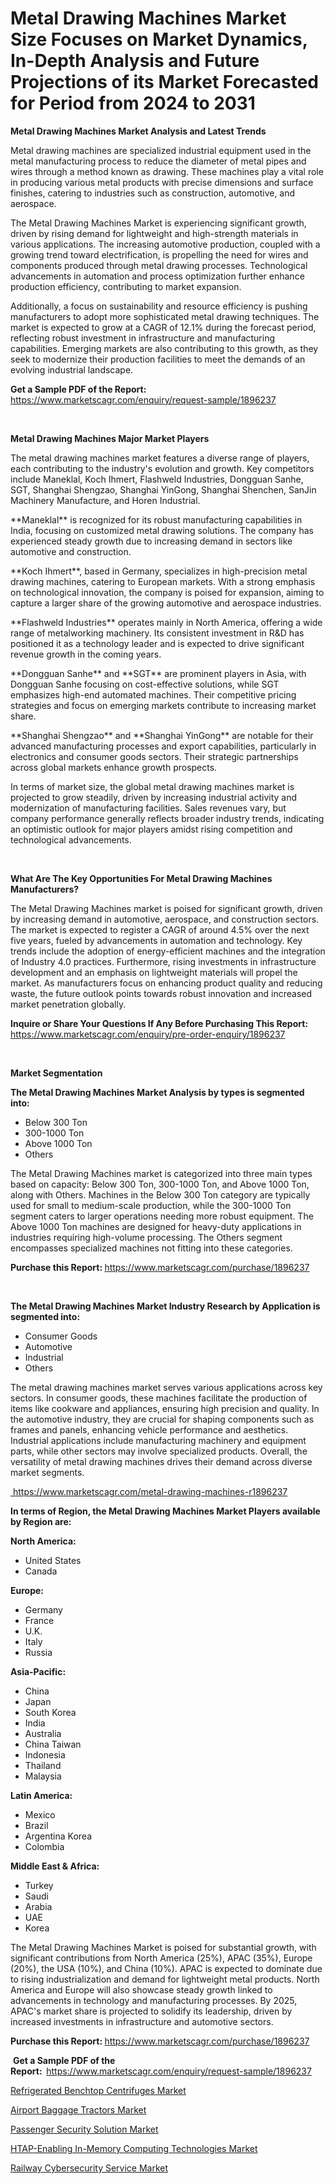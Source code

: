<p><h1>Metal Drawing Machines Market Size Focuses on Market Dynamics, In-Depth Analysis and Future Projections of its Market Forecasted for Period from 2024 to 2031</h1></p><p><strong>Metal Drawing Machines Market Analysis and Latest Trends</strong></p>
<p><p>Metal drawing machines are specialized industrial equipment used in the metal manufacturing process to reduce the diameter of metal pipes and wires through a method known as drawing. These machines play a vital role in producing various metal products with precise dimensions and surface finishes, catering to industries such as construction, automotive, and aerospace.</p><p>The Metal Drawing Machines Market is experiencing significant growth, driven by rising demand for lightweight and high-strength materials in various applications. The increasing automotive production, coupled with a growing trend toward electrification, is propelling the need for wires and components produced through metal drawing processes. Technological advancements in automation and process optimization further enhance production efficiency, contributing to market expansion.</p><p>Additionally, a focus on sustainability and resource efficiency is pushing manufacturers to adopt more sophisticated metal drawing techniques. The market is expected to grow at a CAGR of 12.1% during the forecast period, reflecting robust investment in infrastructure and manufacturing capabilities. Emerging markets are also contributing to this growth, as they seek to modernize their production facilities to meet the demands of an evolving industrial landscape.</p></p>
<p><strong>Get a Sample PDF of the Report:&nbsp;</strong> <a href="https://www.marketscagr.com/enquiry/request-sample/1896237?utm_campaign=1126&utm_medium=2&utm_source=Github&utm_content=ia&utm_term=24102024&utm_id=metal-drawing-machines">https://www.marketscagr.com/enquiry/request-sample/1896237</a></p>
<p>&nbsp;</p>
<p><strong>Metal Drawing Machines Major Market Players</strong></p>
<p><p>The metal drawing machines market features a diverse range of players, each contributing to the industry's evolution and growth. Key competitors include Maneklal, Koch Ihmert, Flashweld Industries, Dongguan Sanhe, SGT, Shanghai Shengzao, Shanghai YinGong, Shanghai Shenchen, SanJin Machinery Manufacture, and Horen Industrial.</p><p>**Maneklal** is recognized for its robust manufacturing capabilities in India, focusing on customized metal drawing solutions. The company has experienced steady growth due to increasing demand in sectors like automotive and construction.</p><p>**Koch Ihmert**, based in Germany, specializes in high-precision metal drawing machines, catering to European markets. With a strong emphasis on technological innovation, the company is poised for expansion, aiming to capture a larger share of the growing automotive and aerospace industries.</p><p>**Flashweld Industries** operates mainly in North America, offering a wide range of metalworking machinery. Its consistent investment in R&D has positioned it as a technology leader and is expected to drive significant revenue growth in the coming years.</p><p>**Dongguan Sanhe** and **SGT** are prominent players in Asia, with Dongguan Sanhe focusing on cost-effective solutions, while SGT emphasizes high-end automated machines. Their competitive pricing strategies and focus on emerging markets contribute to increasing market share.</p><p>**Shanghai Shengzao** and **Shanghai YinGong** are notable for their advanced manufacturing processes and export capabilities, particularly in electronics and consumer goods sectors. Their strategic partnerships across global markets enhance growth prospects.</p><p>In terms of market size, the global metal drawing machines market is projected to grow steadily, driven by increasing industrial activity and modernization of manufacturing facilities. Sales revenues vary, but company performance generally reflects broader industry trends, indicating an optimistic outlook for major players amidst rising competition and technological advancements.</p></p>
<p>&nbsp;</p>
<p><strong>What Are The Key Opportunities For Metal Drawing Machines Manufacturers?</strong></p>
<p><p>The Metal Drawing Machines market is poised for significant growth, driven by increasing demand in automotive, aerospace, and construction sectors. The market is expected to register a CAGR of around 4.5% over the next five years, fueled by advancements in automation and technology. Key trends include the adoption of energy-efficient machines and the integration of Industry 4.0 practices. Furthermore, rising investments in infrastructure development and an emphasis on lightweight materials will propel the market. As manufacturers focus on enhancing product quality and reducing waste, the future outlook points towards robust innovation and increased market penetration globally.</p></p>
<p><strong>Inquire or Share Your Questions If Any Before Purchasing This Report:</strong> <a href="https://www.marketscagr.com/enquiry/pre-order-enquiry/1896237?utm_campaign=1126&utm_medium=2&utm_source=Github&utm_content=ia&utm_term=24102024&utm_id=metal-drawing-machines">https://www.marketscagr.com/enquiry/pre-order-enquiry/1896237</a></p>
<p>&nbsp;</p>
<p><strong>Market Segmentation</strong></p>
<p><strong>The Metal Drawing Machines Market Analysis by types is segmented into:</strong></p>
<p><ul><li>Below 300 Ton</li><li>300-1000 Ton</li><li>Above 1000 Ton</li><li>Others</li></ul></p>
<p><p>The Metal Drawing Machines market is categorized into three main types based on capacity: Below 300 Ton, 300-1000 Ton, and Above 1000 Ton, along with Others. Machines in the Below 300 Ton category are typically used for small to medium-scale production, while the 300-1000 Ton segment caters to larger operations needing more robust equipment. The Above 1000 Ton machines are designed for heavy-duty applications in industries requiring high-volume processing. The Others segment encompasses specialized machines not fitting into these categories.</p></p>
<p><strong>Purchase this Report:&nbsp;</strong><a href="https://www.marketscagr.com/purchase/1896237?utm_campaign=1126&utm_medium=2&utm_source=Github&utm_content=ia&utm_term=24102024&utm_id=metal-drawing-machines">https://www.marketscagr.com/purchase/1896237</a></p>
<p>&nbsp;</p>
<p><strong>The Metal Drawing Machines Market Industry Research by Application is segmented into:</strong></p>
<p><ul><li>Consumer Goods</li><li>Automotive</li><li>Industrial</li><li>Others</li></ul></p>
<p><p>The metal drawing machines market serves various applications across key sectors. In consumer goods, these machines facilitate the production of items like cookware and appliances, ensuring high precision and quality. In the automotive industry, they are crucial for shaping components such as frames and panels, enhancing vehicle performance and aesthetics. Industrial applications include manufacturing machinery and equipment parts, while other sectors may involve specialized products. Overall, the versatility of metal drawing machines drives their demand across diverse market segments.</p></p>
<p><a href="https://www.marketscagr.com/metal-drawing-machines-r1896237?utm_campaign=1126&utm_medium=2&utm_source=Github&utm_content=ia&utm_term=24102024&utm_id=metal-drawing-machines">&nbsp;https://www.marketscagr.com/metal-drawing-machines-r1896237</a></p>
<p><strong>In terms of Region, the Metal Drawing Machines Market Players available by Region are:</strong></p>
<p>
    <p> <strong> North America: </strong>
        <ul>
            <li>United States</li>
            <li>Canada</li>
        </ul>
        </p> 
    <p> <strong> Europe: </strong>
        <ul>
            <li>Germany</li>
            <li>France</li>
            <li>U.K.</li>
            <li>Italy</li>
            <li>Russia</li>
        </ul>
        </p> 
    <p> <strong> Asia-Pacific: </strong>
        <ul>
            <li>China</li>
            <li>Japan</li>
            <li>South Korea</li>
            <li>India</li>
            <li>Australia</li>
            <li>China Taiwan</li>
            <li>Indonesia</li>
            <li>Thailand</li>
            <li>Malaysia</li>
        </ul>
        </p> 
    <p> <strong> Latin America: </strong>
        <ul>
            <li>Mexico</li>
            <li>Brazil</li>
            <li>Argentina Korea</li>
            <li>Colombia</li>
        </ul>
        </p> 
    <p> <strong> Middle East & Africa: </strong>
        <ul>
            <li>Turkey</li>
            <li>Saudi</li>
            <li>Arabia</li>
            <li>UAE</li>
            <li>Korea</li>
        </ul>
    </p>
    </p>
<p><p>The Metal Drawing Machines Market is poised for substantial growth, with significant contributions from North America (25%), APAC (35%), Europe (20%), the USA (10%), and China (10%). APAC is expected to dominate due to rising industrialization and demand for lightweight metal products. North America and Europe will also showcase steady growth linked to advancements in technology and manufacturing processes. By 2025, APAC's market share is projected to solidify its leadership, driven by increased investments in infrastructure and automotive sectors.</p></p>
<p><strong>Purchase this Report: </strong><a href="https://www.marketscagr.com/purchase/1896237?utm_campaign=1126&utm_medium=2&utm_source=Github&utm_content=ia&utm_term=24102024&utm_id=metal-drawing-machines">https://www.marketscagr.com/purchase/1896237</a></p>
<p>&nbsp;<strong>Get a Sample PDF of the Report:&nbsp;&nbsp;</strong><a href="https://www.marketscagr.com/enquiry/request-sample/1896237?utm_campaign=1126&utm_medium=2&utm_source=Github&utm_content=ia&utm_term=24102024&utm_id=metal-drawing-machines">https://www.marketscagr.com/enquiry/request-sample/1896237</a></p>
<p><strong></strong></p>
<p><p><a href="https://github.com/gdfhhhj/Market-Research-Report-List-6/blob/main/refrigerated-benchtop-centrifuges-market.md?utm_campaign=1126&utm_medium=2&utm_source=Github&utm_content=ia&utm_term=24102024&utm_id=metal-drawing-machines">Refrigerated Benchtop Centrifuges Market</a></p><p><a href="https://issuu.com/reportprime-2/docs/airport-baggage-tractors-market-siz_54be5211f733d6?utm_campaign=1126&utm_medium=2&utm_source=Github&utm_content=ia&utm_term=24102024&utm_id=metal-drawing-machines">Airport Baggage Tractors Market</a></p><p><a href="https://www.linkedin.com/pulse/passenger-security-solution-market-outlook-share-analysis-growth-1njsf?utm_campaign=1126&utm_medium=2&utm_source=Github&utm_content=ia&utm_term=24102024&utm_id=metal-drawing-machines">Passenger Security Solution Market</a></p><p><a href="https://www.linkedin.com/pulse/deep-dive-htap-enabling-in-memory-computing-technologies-s8twe?utm_campaign=1126&utm_medium=2&utm_source=Github&utm_content=ia&utm_term=24102024&utm_id=metal-drawing-machines">HTAP-Enabling In-Memory Computing Technologies Market</a></p><p><a href="https://www.linkedin.com/pulse/digital-transformation-railway-cybersecurity-service-industry-cqinf?utm_campaign=1126&utm_medium=2&utm_source=Github&utm_content=ia&utm_term=24102024&utm_id=metal-drawing-machines">Railway Cybersecurity Service Market</a></p></p>